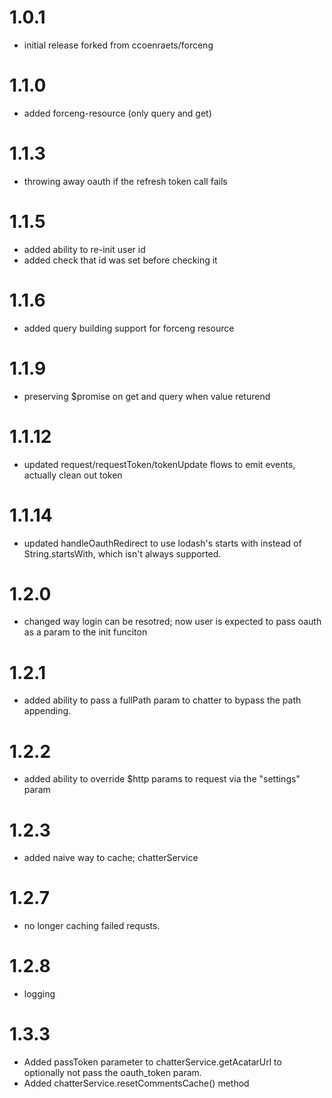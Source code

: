 # 1.0.1
- initial release forked from ccoenraets/forceng

# 1.1.0
- added forceng-resource (only query and get)

# 1.1.3
- throwing away oauth if the refresh token call fails

# 1.1.5
- added ability to re-init user id
- added check that id was set before checking it

# 1.1.6
- added query building support for forceng resource

# 1.1.9
- preserving $promise on get and query when value returend

# 1.1.12
- updated request/requestToken/tokenUpdate flows to emit events,
  actually clean out token

# 1.1.14
- updated handleOauthRedirect to use lodash's starts with instead of
  String.startsWith, which isn't always supported.

# 1.2.0
- changed way login can be resotred; now user is expected
  to pass oauth as a param to the init funciton

# 1.2.1
- added ability to pass a fullPath param to chatter to bypass the
  path appending.

# 1.2.2
- added ability to override $http params to request via the "settings" param

# 1.2.3
- added naive way to cache; chatterService

# 1.2.7
- no longer caching failed requsts.

# 1.2.8
- logging

# 1.3.3
- Added passToken parameter to chatterService.getAcatarUrl to optionally
  not pass the oauth_token param.
- Added chatterService.resetCommentsCache() method
